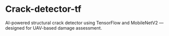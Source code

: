 # Crack-detector-tf
AI-powered structural crack detector using TensorFlow and MobileNetV2 — designed for UAV-based damage assessment.
